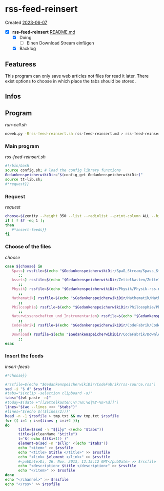 # rss-feed-reinsert
Created [2023-06-07]()

- [X]  **rss-feed-reinsert**  [README.md](README.md)
   - [X] Doing
	  - [ ] Einen Download Stream einfügen
   - [X] Backlog

## Featuress

This program can only save web articles not files for read it later.
There exist options to choose in which place the tabs should be stored.

## Infos

## Program

*run-cell.sh*
```bash
noweb.py -Rrss-feed-reinsert.sh rss-feed-reinsert.md > rss-feed-reinsert.sh && echo 'fertig'
```


### Main program

*rss-feed-reinsert.sh*
```bash
#!/bin/bash
source config.sh; # load the config library functions
GedankenspeicherwikiDir="$(config_get GedankenspeicherwikiDir)"
source tt-lib.sh;
#*request}}
```

### Request

*request*
```bash
choose=$(zenity --height 350 --list --radiolist --print-column ALL --hide-header --column "Checkbox" --column "What" True Spass FALSE Assets FALSE Physik FALSE Mathematik FALSE Philosophie FALSE Naturwissenschaften_und_Instrumentarien FALSE CodeFabrik FALSE Download)
if [ ! $? -eq 1 ];
then
   #*insert-feeds}}
fi
```

### Choose of the files

*choose*
```bash
case ${choose} in
   Spass) rssfile=$(echo "$GedankenspeicherwikiDir/Spaß_Stream/Spass_Stream-rss.md")
	  ;;
   Assets) rssfile=$(echo "$GedankenspeicherwikiDir/Zettelkasten/Zettelkasten-rss.md")
	  ;;
   Physik) rssfile=$(echo "$GedankenspeicherwikiDir/Physik/Physik-rss.md")
	  ;;
   Mathematik) rssfile=$(echo "$GedankenspeicherwikiDir/Mathematik/Mathematik-rss.md")
	  ;;
   Philosophie) rssfile=$(echo "$GedankenspeicherwikiDir/Philosophie/Philosophie-rss.md")
	  ;;
   Naturwissenschaften_und_Instrumentarien) rssfile=$(echo "$GedankenspeicherwikiDir/Naturwissenschaften_und_Instrumentarien/Naturwissenschaften_und_Instrumentarien-rss.md")
	  ;;
   CodeFabrik) rssfile=$(echo "$GedankenspeicherwikiDir/CodeFabrik/CodeFabrik-rss.md")
	  ;;
   Download) rssfile=$(echo "$GedankenspeicherwikiDir/CodeFabrik/Download-rss.md")
	  ;;
esac
```

### Insert the feeds

*insert-feeds*
```bash
#*choose}}

#rssfile=$(echo "$GedankenspeicherwikiDir/CodeFabrik/rss-source.rss")
sed -i "$ d" $rssfile
#tabs="$(xclip -selection clipboard -o)"
tabs="$(wl-paste -n)"
#today=$(date +"[[Zettelkasten:%Y:%m:%d|%Y-%m-%d]]")
lines="$(wc --lines <<< "$tabs")"
#lines="$(echo $(($lines/2)))"
head -n -1 $rssfile > tmp.txt && mv tmp.txt $rssfile
for (( i=1 ; i<=$lines ; i=i+2 ));
do
	  title=$(sed -n "${i}p" <(echo "$tabs"))
	  title=$(cleanName "$title")
	  l="$( echo $(($i+1)) )"
	  element=$(sed -n "${l}p" <(echo "$tabs"))
	  echo "<item>" >> $rssfile
	  echo "<title> $title </title>" >> $rssfile
	  echo "<link> $element </link>" >> $rssfile
	  #<pubDate>Di, 26. Nov. 2013, 12:15:12 GMT</pubDate> >> $rssfile
	  echo "<description> $title </description>" >> $rssfile
	  echo "</item>" >> $rssfile
done
echo "</channel>" >> $rssfile
echo "</rss>" >> $rssfile
```
